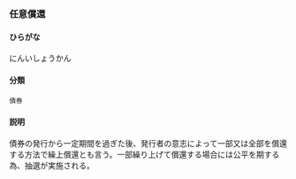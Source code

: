 <div style="display:none;">

## [あ行](securities-terms?id=あ行)
## [か行](securities-terms?id=か行)
## [さ行](securities-terms?id=さ行)
## [た行](securities-terms?id=た行)
## [な行](securities-terms?id=な行)

</div>

### 任意償還

#### ひらがな

にんいしょうかん

#### 分類

`債券`

#### 説明

債券の発行から一定期間を過ぎた後、発行者の意志によって一部又は全部を償還する方法で繰上償還とも言う。一部繰り上げて償還する場合には公平を期する為、抽選が実施される。

<div style="display:none;">

## [は行](securities-terms?id=は行)
## [ま行](securities-terms?id=ま行)
## [や行](securities-terms?id=や行)
## [ら行](securities-terms?id=ら行)
## [わ行](securities-terms?id=わ行)
## [英数字・記号](securities-terms?id=英数字・記号)

</div>


